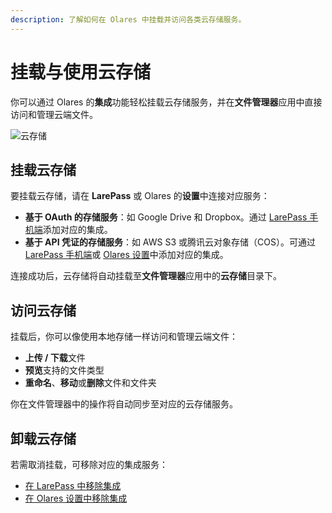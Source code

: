 ```yaml
---
description: 了解如何在 Olares 中挂载并访问各类云存储服务。
---
```


# 挂载与使用云存储

你可以通过 Olares 的**集成**功能轻松挂载云存储服务，并在**文件管理器**应用中直接访问和管理云端文件。

![云存储](/images/zh/manual/olares/files-cloud.png)

## 挂载云存储

要挂载云存储，请在 **LarePass** 或 Olares 的**设置**中连接对应服务：

- **基于 OAuth 的存储服务**：如 Google Drive 和 Dropbox。通过 [LarePass 手机端](../../larepass/integrations.md#通过-oauth-添加云盘)添加对应的集成。
- **基于 API 凭证的存储服务**：如 AWS S3 或腾讯云对象存储（COS）。可通过 [LarePass 手机端](../../larepass/integrations.md#通过-api-密钥添加云盘)或 [Olares 设置](../settings/integrations.md#通过-api-密钥添加云对象存储)中添加对应的集成。

连接成功后，云存储将自动挂载至**文件管理器**应用中的**云存储**目录下。

## 访问云存储

挂载后，你可以像使用本地存储一样访问和管理云端文件：

- **上传 / 下载**文件
- **预览**支持的文件类型
- **重命名**、**移动**或**删除**文件和文件夹

你在文件管理器中的操作将自动同步至对应的云存储服务。

## 卸载云存储

若需取消挂载，可移除对应的集成服务：

- [在 LarePass 中移除集成](../../larepass/integrations.md#断开集成)
- [在 Olares 设置中移除集成](../settings/integrations.md#查看与管理现有集成)

